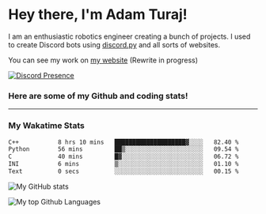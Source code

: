 # Hey there, I'm Adam Turaj!

I am an enthusiastic robotics engineer creating a bunch of projects. I used to create Discord bots using [discord.py](https://github.com/Rapptz/discord.py) and all sorts of websites.

You can see my work on [my website](https://adamturaj.com) (Rewrite in progress)

[![Discord Presence](https://lanyard.cnrad.dev/api/374147012599218176)](https://discord.com/users/374147012599218176)

### Here are some of my Github and coding stats!

---
### My Wakatime Stats
<!--START_SECTION:waka-->

```txt
C++           8 hrs 10 mins   ████████████████████▓░░░░   82.40 %
Python        56 mins         ██▒░░░░░░░░░░░░░░░░░░░░░░   09.54 %
C             40 mins         █▓░░░░░░░░░░░░░░░░░░░░░░░   06.72 %
INI           6 mins          ▒░░░░░░░░░░░░░░░░░░░░░░░░   01.10 %
Text          0 secs          ░░░░░░░░░░░░░░░░░░░░░░░░░   00.15 %
```

<!--END_SECTION:waka-->

![My GitHub stats](https://github-readme-stats.vercel.app/api?username=AdamTuraj&count_private=true&theme=dark)

![My top Github Languages](https://github-readme-stats.vercel.app/api/top-langs/?username=AdamTuraj&layout=compact&count_private=true&theme=dark)


